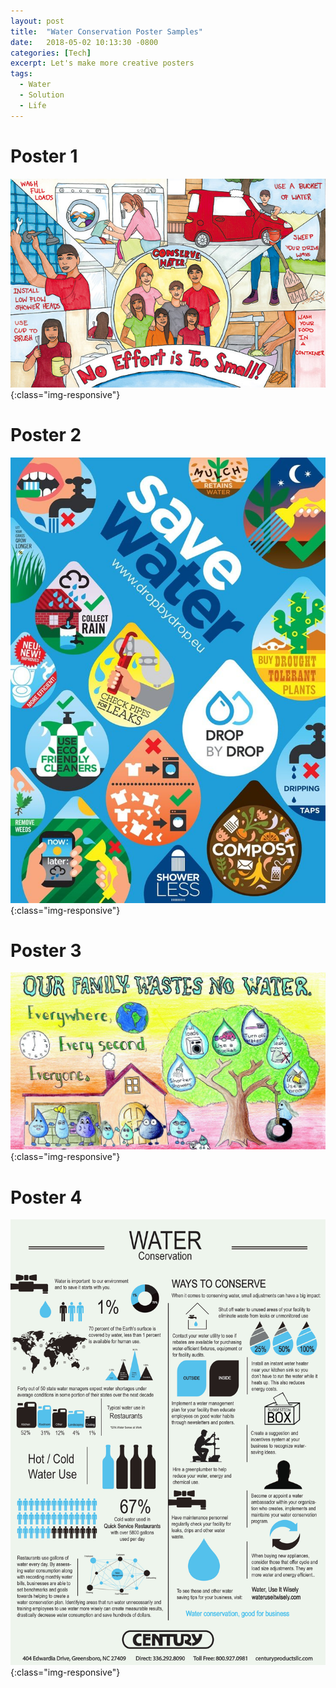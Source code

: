 ```yaml
---
layout: post
title:  "Water Conservation Poster Samples"
date:   2018-05-02 10:13:30 -0800
categories: [Tech]
excerpt: Let's make more creative posters
tags:
  - Water
  - Solution
  - Life
---
```

# Poster 1
![viewport5](../assets/images/poster1.jpg){:class="img-responsive"}
# Poster 2
![viewport5](../assets/images/poster2.jpg){:class="img-responsive"}
# Poster 3
![viewport5](../assets/images/poster3.jpg){:class="img-responsive"}
# Poster 4
![viewport5](../assets/images/poster4.jpg){:class="img-responsive"}